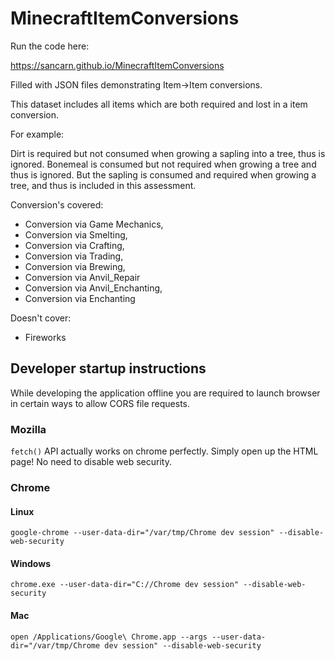 # MinecraftItemConversions
Run the code here:

https://sancarn.github.io/MinecraftItemConversions

Filled with JSON files demonstrating Item->Item conversions.

This dataset includes all items which are both required and lost in a item conversion.

For example:

Dirt is required but not consumed when growing a sapling into a tree, thus is ignored.
Bonemeal is consumed but not required when growing a tree and thus is ignored.
But the sapling is consumed and required when growing a tree, and thus is included in this assessment.

Conversion's covered:

* Conversion via Game Mechanics,
* Conversion via Smelting,
* Conversion via Crafting,
* Conversion via Trading,
* Conversion via Brewing,
* Conversion via Anvil_Repair
* Conversion via Anvil_Enchanting,
* Conversion via Enchanting

Doesn't cover:

* Fireworks


## Developer startup instructions

While developing the application offline you are required to launch browser in certain ways to allow CORS file requests.

### Mozilla
`fetch()` API actually works on chrome perfectly. Simply open up the HTML page! No need to disable web security.

### Chrome
#### Linux
`google-chrome --user-data-dir="/var/tmp/Chrome dev session" --disable-web-security`
#### Windows
`chrome.exe --user-data-dir="C://Chrome dev session" --disable-web-security`
#### Mac
`open /Applications/Google\ Chrome.app --args --user-data-dir="/var/tmp/Chrome dev session" --disable-web-security`
